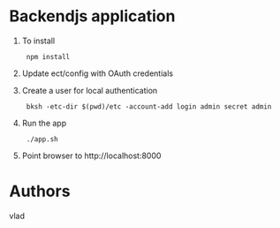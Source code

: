 # Backendjs application

1. To install

        npm install

2. Update ect/config with OAuth credentials

3. Create a user for local authentication

        bksh -etc-dir $(pwd)/etc -account-add login admin secret admin

4. Run the app

        ./app.sh

5. Point browser to http://localhost:8000

# Authors
vlad

